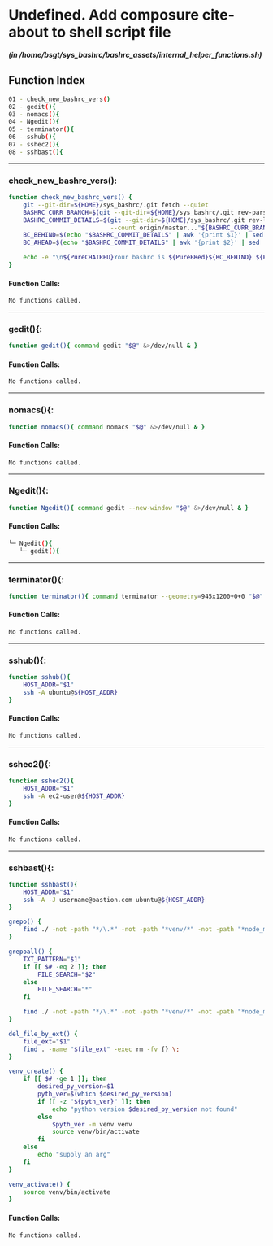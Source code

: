 
Undefined. Add composure cite-about to shell script file
========================================================


***(in /home/bsgt/sys_bashrc/bashrc_assets/internal_helper_functions.sh)***
## Function Index


```bash
01 - check_new_bashrc_vers()
02 - gedit(){
03 - nomacs(){
04 - Ngedit(){
05 - terminator(){
06 - sshub(){
07 - sshec2(){
08 - sshbast(){
```

******
### check_new_bashrc_vers():


```bash
function check_new_bashrc_vers() {
    git --git-dir=${HOME}/sys_bashrc/.git fetch --quiet
    BASHRC_CURR_BRANCH=$(git --git-dir=${HOME}/sys_bashrc/.git rev-parse --abbrev-ref HEAD)
    BASHRC_COMMIT_DETAILS=$(git --git-dir=${HOME}/sys_bashrc/.git rev-list --left-right \
                            --count origin/master..."${BASHRC_CURR_BRANCH}")
    BC_BEHIND=$(echo "$BASHRC_COMMIT_DETAILS" | awk '{print $1}' | sed 's/^[ \t]*//;s/[ \t]*$//')
    BC_AHEAD=$(echo "$BASHRC_COMMIT_DETAILS" | awk '{print $2}' | sed 's/^[ \t]*//;s/[ \t]*$//')

    echo -e "\n${PureCHATREU}Your bashrc is ${PureBRed}${BC_BEHIND} ${PureCHATREU}commits behind origin/master and ${PureBBlue}${BC_AHEAD} ${PureCHATREU}commits ahead\n${NOCOL}"
}

```
#### Function Calls:


```bash
No functions called.
```




******
### gedit(){:


```bash
function gedit(){ command gedit "$@" &>/dev/null & }

```
#### Function Calls:


```bash
No functions called.
```




******
### nomacs(){:


```bash
function nomacs(){ command nomacs "$@" &>/dev/null & }

```
#### Function Calls:


```bash
No functions called.
```




******
### Ngedit(){:


```bash
function Ngedit(){ command gedit --new-window "$@" &>/dev/null & }

```
#### Function Calls:


```bash
└─ Ngedit(){
   └─ gedit(){
```




******
### terminator(){:


```bash
function terminator(){ command terminator --geometry=945x1200+0+0 "$@" &>/dev/null & }

```
#### Function Calls:


```bash
No functions called.
```




******
### sshub(){:


```bash
function sshub(){
    HOST_ADDR="$1"
    ssh -A ubuntu@${HOST_ADDR}
}

```
#### Function Calls:


```bash
No functions called.
```




******
### sshec2(){:


```bash
function sshec2(){
    HOST_ADDR="$1"
    ssh -A ec2-user@${HOST_ADDR}
}

```
#### Function Calls:


```bash
No functions called.
```




******
### sshbast(){:


```bash
function sshbast(){
    HOST_ADDR="$1"
    ssh -A -J username@bastion.com ubuntu@${HOST_ADDR}
}

grepo() {
    find ./ -not -path "*/\.*" -not -path "*venv/*" -not -path "*node_modules/*" -name "*" -exec grep --color=auto -Isi "$1" {}  \;
}

grepoall() {
    TXT_PATTERN="$1"
    if [[ $# -eq 2 ]]; then
        FILE_SEARCH="$2"
    else
        FILE_SEARCH="*"
    fi

    find ./ -not -path "*/\.*" -not -path "*venv/*" -not -path "*node_modules/*" -iname "${FILE_SEARCH}" -exec grep --color=auto -Isin "$TXT_PATTERN" {} /dev/null \;
}

del_file_by_ext() {
    file_ext="$1"
    find . -name "$file_ext" -exec rm -fv {} \;
}

venv_create() {
    if [[ $# -ge 1 ]]; then
        desired_py_version=$1
        pyth_ver=$(which $desired_py_version)
        if [[ -z "${pyth_ver}" ]]; then
            echo "python version $desired_py_version not found"
        else
            $pyth_ver -m venv venv
            source venv/bin/activate
        fi
    else
        echo "supply an arg"
    fi
}

venv_activate() {
    source venv/bin/activate
}

```
#### Function Calls:


```bash
No functions called.
```


